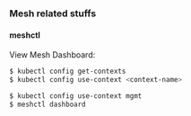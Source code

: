 ### Mesh related stuffs
     
#### meshctl
View Mesh Dashboard:    
```bash
$ kubectl config get-contexts
$ kubectl config use-context <context-name>

$ kubectl config use-context mgmt
$ meshctl dashboard
```


